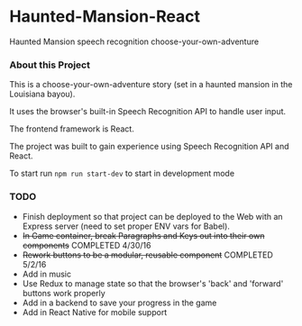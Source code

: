 # Haunted-Mansion-React
Haunted Mansion speech recognition choose-your-own-adventure 

### About this Project
This is a choose-your-own-adventure story (set in a haunted mansion in the Louisiana bayou).

It uses the browser's built-in Speech Recognition API to handle user input.

The frontend framework is React.

The project was built to gain experience using Speech Recognition API and React.

To start run `npm run start-dev` to start in development mode

### TODO
- Finish deployment so that project can be deployed to the Web with an Express server (need to set proper ENV vars for Babel).
- ~~In Game container, break Paragraphs and Keys out into their own components~~ COMPLETED 4/30/16
- ~~Rework buttons to be a modular, reusable component~~ COMPLETED 5/2/16
- Add in music
- Use Redux to manage state so that the browser's 'back' and 'forward' buttons work properly
- Add in a backend to save your progress in the game
- Add in React Native for mobile support

